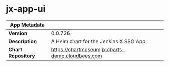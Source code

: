 # jx-app-ui

|App Metadata||
|---|---|
| **Version** | 0.0.736 |
| **Description** | A Helm chart for the Jenkins X SSO App |
| **Chart Repository** | https://chartmuseum.jx.charts-demo.cloudbees.com |
